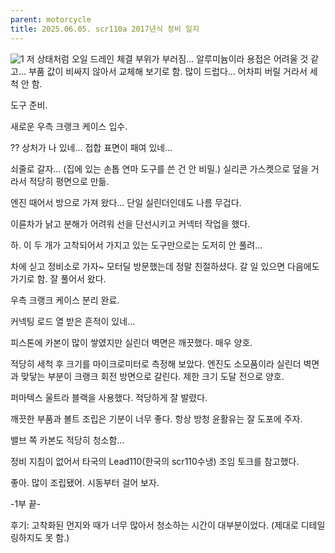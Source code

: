 ```yaml
---
parent: motorcycle
title: 2025.06.05. scr110a 2017년식 정비 일지
---
```


![1](../../../assets/images/2025.06.05.maintenance_1.jpg)
저 상태처럼 오일 드레인 체결 부위가 부러짐… 알루미늄이라 용접은 어려울 것 같고… 부품 값이 비싸지 않아서 교체해 보기로 함. 
많이 드럽다… 어차피 버릴 거라서 세척 안 함.

도구 준비. 

새로운 우측 크랭크 케이스 입수. 

?? 
상처가 나 있네… 접합 표면이 패여 있네…

쇠줄로 갈자… (집에 있는 손톱 연마 도구를 쓴 건 안 비밀.) 실리콘 가스켓으로 덮을 거라서 적당히 평면으로 만듦.

엔진 때어서 방으로 가져 왔다… 단일 실린더인데도 나름 무겁다.

이륜차가 낡고 분해가 어려워 선을 단선시키고 커넥터 작업을 했다. 


하. 이 두 개가 고착되어서 가지고 있는 도구만으로는 도저히 안 풀려… 

차에 싣고 정비소로 가자~ 
모터딜 방문했는데 정말 친절하셨다. 갈 일 있으면 다음에도 가기로 함. 
잘 풀어서 왔다. 

우측 크랭크 케이스 분리 완료. 

커넥팅 로드 열 받은 흔적이 있네…



피스톤에 카본이 많이 쌓였지만 실린더 벽면은 깨끗했다. 매우 양호. 




적당히 세척 후 크기를 마이크로미터로 측정해 보았다. 
엔진도 소모품이라 실린더 벽면과 맞닿는 부분이 크랭크 회전 방면으로 갈린다. 제한 크기 도달 전으로 양호. 





퍼마텍스 울트라 블랙을 사용했다. 적당하게 잘 발렸다. 

깨끗한 부품과 볼트 조립은 기분이 너무 좋다. 
항상 방청 윤활유는 잘 도포에 주자. 



밸브 쪽 카본도 적당히 청소함…

정비 지침이 없어서 타국의 Lead110(한국의 scr110수냉) 조임 토크를 참고했다. 






좋아. 많이 조립됐어. 
시동부터 걸어 보자. 

-1부 끝-

후기: 고착화된 먼지와 때가 너무 많아서 청소하는 시간이 대부분이었다. (제대로 디테일링하지도 못 함.)